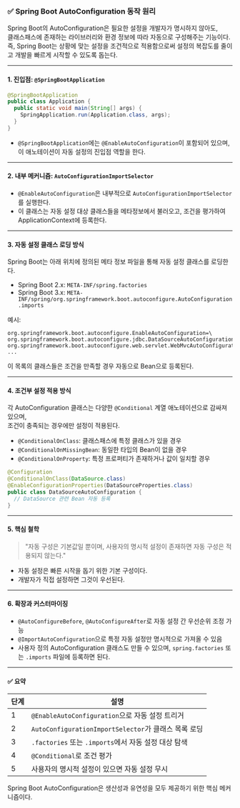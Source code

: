 ### ✅ Spring Boot AutoConfiguration 동작 원리

Spring Boot의 AutoConfiguration은 필요한 설정을 개발자가 명시하지 않아도,  
클래스패스에 존재하는 라이브러리와 환경 정보에 따라 자동으로 구성해주는 기능이다.  
즉, Spring Boot는 상황에 맞는 설정을 조건적으로 적용함으로써 설정의 복잡도를 줄이고 개발을 빠르게 시작할 수 있도록 돕는다.

---

#### 1. 진입점: `@SpringBootApplication`

```java
@SpringBootApplication
public class Application {
  public static void main(String[] args) {
    SpringApplication.run(Application.class, args);
  }
}
```

- `@SpringBootApplication`에는 `@EnableAutoConfiguration`이 포함되어 있으며,  
  이 애노테이션이 자동 설정의 진입점 역할을 한다.

---

#### 2. 내부 메커니즘: `AutoConfigurationImportSelector`

- `@EnableAutoConfiguration`은 내부적으로 `AutoConfigurationImportSelector`를 실행한다.
- 이 클래스는 자동 설정 대상 클래스들을 메타정보에서 불러오고, 조건을 평가하여 ApplicationContext에 등록한다.

---

#### 3. 자동 설정 클래스 로딩 방식

Spring Boot는 아래 위치에 정의된 메타 정보 파일을 통해 자동 설정 클래스를 로딩한다.

- Spring Boot 2.x: `META-INF/spring.factories`  
- Spring Boot 3.x: `META-INF/spring/org.springframework.boot.autoconfigure.AutoConfiguration.imports`

예시:

```properties
org.springframework.boot.autoconfigure.EnableAutoConfiguration=\
org.springframework.boot.autoconfigure.jdbc.DataSourceAutoConfiguration,\
org.springframework.boot.autoconfigure.web.servlet.WebMvcAutoConfiguration,\
...
```

이 목록의 클래스들은 조건을 만족할 경우 자동으로 Bean으로 등록된다.

---

#### 4. 조건부 설정 적용 방식

각 AutoConfiguration 클래스는 다양한 `@Conditional` 계열 애노테이션으로 감싸져 있으며,  
조건이 충족되는 경우에만 설정이 적용된다.

- `@ConditionalOnClass`: 클래스패스에 특정 클래스가 있을 경우
- `@ConditionalOnMissingBean`: 동일한 타입의 Bean이 없을 경우
- `@ConditionalOnProperty`: 특정 프로퍼티가 존재하거나 값이 일치할 경우

```java
@Configuration
@ConditionalOnClass(DataSource.class)
@EnableConfigurationProperties(DataSourceProperties.class)
public class DataSourceAutoConfiguration {
  // DataSource 관련 Bean 자동 등록
}
```

---

#### 5. 핵심 철학

> "자동 구성은 기본값일 뿐이며, 사용자의 명시적 설정이 존재하면 자동 구성은 적용되지 않는다."

- 자동 설정은 빠른 시작을 돕기 위한 기본 구성이다.
- 개발자가 직접 설정하면 그것이 우선된다.

---

#### 6. 확장과 커스터마이징

- `@AutoConfigureBefore`, `@AutoConfigureAfter`로 자동 설정 간 우선순위 조정 가능
- `@ImportAutoConfiguration`으로 특정 자동 설정만 명시적으로 가져올 수 있음
- 사용자 정의 AutoConfiguration 클래스도 만들 수 있으며, `spring.factories` 또는 `.imports` 파일에 등록하면 된다.

---

#### ✅ 요약

| 단계 | 설명 |
|------|------|
| 1 | `@EnableAutoConfiguration`으로 자동 설정 트리거 |
| 2 | `AutoConfigurationImportSelector`가 클래스 목록 로딩 |
| 3 | `.factories` 또는 `.imports`에서 자동 설정 대상 탐색 |
| 4 | `@Conditional`로 조건 평가 |
| 5 | 사용자의 명시적 설정이 있으면 자동 설정 무시 |

Spring Boot AutoConfiguration은 생산성과 유연성을 모두 제공하기 위한 핵심 메커니즘이다.
